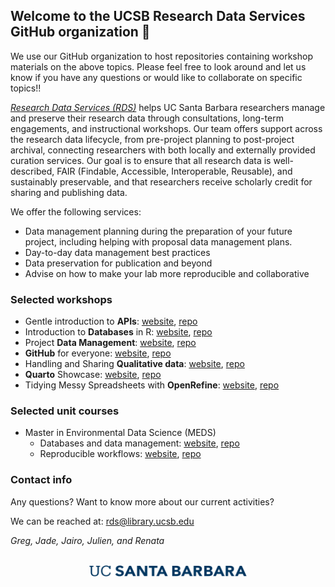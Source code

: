 ## Welcome to the UCSB Research Data Services GitHub organization 👋

We use our GitHub organization to host repositories containing workshop materials on the above topics. Please feel free to look around and let us know if you have any questions or would like to collaborate on specific topics!!

_[Research Data Services (RDS)](https://www.library.ucsb.edu/research-data-services)_ helps UC Santa Barbara researchers manage and preserve their research data through consultations, long-term engagements, and instructional workshops.  Our team offers support across the research data lifecycle, from pre-project planning to post-project archival, connecting researchers with both locally and externally provided curation services. 
Our goal is to ensure that all research data is well-described, FAIR (Findable, Accessible, Interoperable, Reusable), and sustainably preservable, and that researchers receive scholarly credit for sharing and publishing data.

We offer the following services:
- Data management planning during the preparation of your future project, including helping with proposal data management plans.
- Day-to-day data management best practices
- Data preservation for publication and beyond
- Advise on how to make your lab more reproducible and collaborative


### Selected workshops 

- Gentle introduction to **APIs**: [website](https://ucsb-library-research-data-services.github.io/intro2APIs/), [repo](https://github.com/UCSB-Library-Research-Data-Services/intro2APIs)
- Introduction to **Databases** in R: [website](https://ucsb-library-research-data-services.github.io/intro-database-r/hands-on.html), [repo](https://github.com/UCSB-Library-Research-Data-Services/intro-database-r)
- Project **Data Management**: [website](https://ucsb-library-research-data-services.github.io/project-data-management/), [repo](https://github.com/UCSB-Library-Research-Data-Services/project-data-management)
- **GitHub** for everyone: [website](https://ucsb-library-research-data-services.github.io/github-4everyone/), [repo](https://github.com/UCSB-Library-Research-Data-Services/github-4everyone)
- Handling and Sharing **Qualitative data**: [website](https://ucsb-library-research-data-services.github.io/qualdata-training/), [repo](https://github.com/UCSB-Library-Research-Data-Services/qualdata-training)
- **Quarto** Showcase: [website](https://ucsb-library-research-data-services.github.io/ucldw25-quarto-showcase/), [repo](https://github.com/UCSB-Library-Research-Data-Services/ucldw25-quarto-showcase)
- Tidying Messy Spreadsheets with **OpenRefine**: [website](https://ucsb-library-research-data-services.github.io/openrefine/), [repo](https://github.com/UCSB-Library-Research-Data-Services/openrefine)


### Selected unit courses

- Master in Environmental Data Science (MEDS)
   - Databases and data management: [website](https://ucsb-library-research-data-services.github.io/bren-eds213/), [repo](https://github.com/UCSB-Library-Research-Data-Services/bren-eds213)
   - Reproducible workflows: [website](https://eds-214.github.io/EDS-214-analytical-workflows/), [repo](https://github.com/eds-214)
 

### Contact info

Any questions? Want to know more about our current activities? 

We can be reached at: rds@library.ucsb.edu

_Greg, Jade, Jairo, Julien, and Renata_

<br>

<div style="text-align: center;">
<img src="UC_Santa_Barbara_Wordmark_Navy_RGB.png" alt="UCSB Logo" width="50%">
</div>



